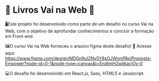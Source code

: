 # 📖 Livros Vai na Web 📖

🖥️Este projeto foi desenvolvido como parte de um desafio no curso Vai na Web, com o objetivo de aprofundar conhecimentos e concluir a formação em Front-end.

🖼️O curso Vai na Web forneceu o arquivo figma deste desafio!
🔗 Acesse aqui: https://www.figma.com/design/MDGn9uI2Ny5Y8sOJWnmfRp/Proposta-Empower?node-id=0-1&node-type=canvas&t=EndtmH2witkacjOy-0

💻O desafio foi desenvolvido em React.js, Sass, HTML5 e Javascript.
